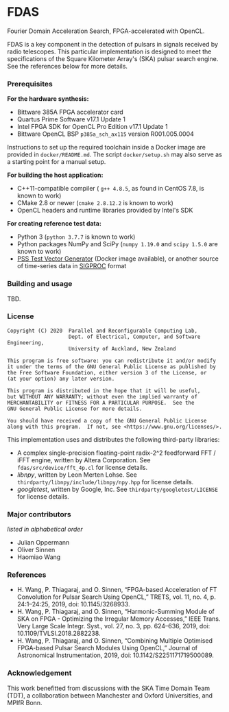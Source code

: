 # FDAS

Fourier Domain Acceleration Search, FPGA-accelerated with OpenCL.

FDAS is a key component in the detection of pulsars in signals received by radio telescopes. This particular implementation is designed to meet the specifications of the Square Kilometer Array's (SKA) pulsar search engine. See the references below for more details.

### Prerequisites

**For the hardware synthesis:**
- Bittware 385A FPGA accelerator card
- Quartus Prime Software v17.1 Update 1
- Intel FPGA SDK for OpenCL Pro Edition v17.1 Update 1
- Bittware OpenCL BSP `p385a_sch_ax115` version R001.005.0004

Instructions to set up the required toolchain inside a Docker image are provided in `docker/README.md`. The script `docker/setup.sh` may also serve as a starting point for a manual setup.

**For building the host application:**
- C++11-compatible compiler ( `g++ 4.8.5`, as found in CentOS 7.8, is known to work)
- CMake 2.8 or newer (`cmake 2.8.12.2` is known to work)
- OpenCL headers and runtime libraries provided by Intel's SDK

**For creating reference test data:**
- Python 3 (`python 3.7.7` is known to work)
- Python packages NumPy and SciPy (`numpy 1.19.0` and `scipy 1.5.0` are known to work)
- [PSS Test Vector Generator](https://gitlab.com/ska-telescope/pss-test-vector-generator) (Docker image available), or another source of time-series data in [SIGPROC](http://sigproc.sourceforge.net) format

### Building and usage

TBD.

### License

    Copyright (C) 2020  Parallel and Reconfigurable Computing Lab,
                        Dept. of Electrical, Computer, and Software Engineering,
                        University of Auckland, New Zealand

    This program is free software: you can redistribute it and/or modify
    it under the terms of the GNU General Public License as published by
    the Free Software Foundation, either version 3 of the License, or
    (at your option) any later version.

    This program is distributed in the hope that it will be useful,
    but WITHOUT ANY WARRANTY; without even the implied warranty of
    MERCHANTABILITY or FITNESS FOR A PARTICULAR PURPOSE.  See the
    GNU General Public License for more details.

    You should have received a copy of the GNU General Public License
    along with this program.  If not, see <https://www.gnu.org/licenses/>.

This implementation uses and distributes the following third-party libraries:
- A complex single-precision floating-point radix-2^2 feedforward FFT / iFFT engine, written by Altera Corporation. See `fdas/src/device/fft_4p.cl` for license details.
- *libnpy*, written by Leon Merten Lohse. See `thirdparty/libnpy/include/libnpy/npy.hpp` for license details.
- *googletest*, written by Google, Inc. See `thirdparty/googletest/LICENSE` for license details.

### Major contributors

*listed in alphabetical order*
- Julian Oppermann
- Oliver Sinnen
- Haomiao Wang

### References

- H. Wang, P. Thiagaraj, and O. Sinnen, “FPGA-based Acceleration of FT Convolution for Pulsar Search Using OpenCL,” TRETS, vol. 11, no. 4, p. 24:1–24:25, 2019, doi: 10.1145/3268933.
- H. Wang, P. Thiagaraj, and O. Sinnen, “Harmonic-Summing Module of SKA on FPGA - Optimizing the Irregular Memory Accesses,” IEEE Trans. Very Large Scale Integr. Syst., vol. 27, no. 3, pp. 624–636, 2019, doi: 10.1109/TVLSI.2018.2882238.
- H. Wang, P. Thiagaraj, and O. Sinnen, “Combining Multiple Optimised FPGA-based Pulsar Search Modules Using OpenCL,” Journal of Astronomical Instrumentation, 2019, doi: 10.1142/S2251171719500089.

### Acknowledgement

This work benefitted from discussions with the SKA Time Domain Team (TDT), a collaboration between Manchester and Oxford Universities, and MPIfR Bonn.
